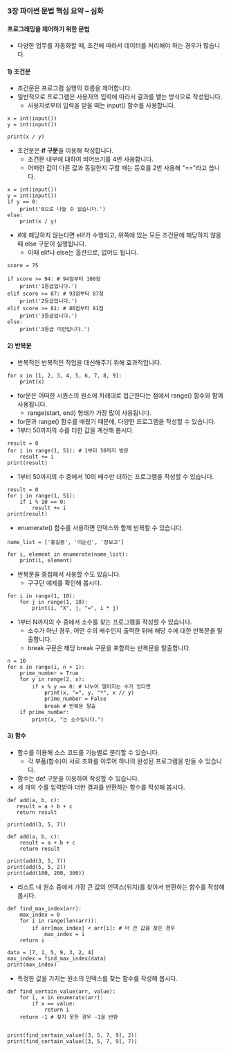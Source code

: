 ### 3장 파이썬 문법 핵심 요약 – 심화

#### 프로그래밍을 제어하기 위한 문법

* 다양한 업무를 자동화할 때, 조건에 따라서 데이터를 처리해야 하는 경우가 많습니다.

#### 1) 조건문

* 조건문은 프로그램 실행의 흐름을 제어합니다.
* 일반적으로 프로그램은 사용자의 입력에 따라서 결과를 뱉는 방식으로 작성됩니다.
    * 사용자로부터 입력을 받을 때는 input() 함수를 사용합니다. 

```
x = int(input())
y = int(input())

print(x / y)
```

* 조건문은 <b>if 구문</b>을 이용해 작성합니다.
    * 조건문 내부에 대하여 띄어쓰기를 4번 사용합니다.
    * 어떠한 값이 다른 값과 동일한지 구할 때는 등호를 2번 사용해 "=="라고 씁니다.

```
x = int(input())
y = int(input())
if y == 0:
    print('0으로 나눌 수 없습니다.')
else:
    print(x / y)
```

* if에 해당하지 않는다면 elif가 수행되고, 위쪽에 있는 모든 조건문에 해당하지 않을 때 else 구문이 실행됩니다.
    * 이때 elif나 else는 옵션으로, 없어도 됩니다.

```
score = 75

if score >= 94: # 94점부터 100점
    print('1등급입니다.')
elif score >= 87: # 93점부터 87점
    print('2등급입니다.')
elif score >= 81: # 86점부터 81점
    print('3등급입니다.')
else:
    print('3등급 미만입니다.')
```

#### 2) 반복문

* 반복적인 반복적인 작업을 대신해주기 위해 효과적입니다.

```
for x in [1, 2, 3, 4, 5, 6, 7, 8, 9]:
    print(x)
```

* for문은 어떠한 시퀀스의 원소에 차례대로 접근한다는 점에서 range() 함수와 함께 사용됩니다.
    * range(start, end) 형태가 가장 많이 사용됩니다.
* for문과 range() 함수를 배웠기 때문에, 다양한 프로그램을 작성할 수 있습니다.
* 1부터 50까지의 수를 더한 값을 계산해 봅시다.

```
result = 0
for i in range(1, 51): # 1부터 50까지 방문
    result += i
print(result)
```

* 1부터 50까지의 수 중에서 10의 배수만 더하는 프로그램을 작성할 수 있습니다.

```
result = 0
for i in range(1, 51):
    if i % 10 == 0:
        result += i
print(result)
``` 

* enumerate() 함수를 사용하면 인덱스와 함께 반복할 수 있습니다.

```
name_list = ['홍길동', '이순신', '장보고']

for i, element in enumerate(name_list):
    print(i, element)
```

* 반복문을 중첩해서 사용할 수도 있습니다.
    * 구구단 예제를 확인해 봅시다.

```
for i in range(1, 10):
    for j in range(1, 10):
        print(i, "X", j, "=", i * j)
```

* 1부터 N까지의 수 중에서 소수를 찾는 프로그램을 작성할 수 있습니다.
    * 소수가 아닌 경우, 어떤 수의 배수인지 출력한 뒤에 해당 수에 대한 반복문을 탈출합니다.
    * break 구문은 해당 break 구문을 포함하는 반복문을 탈출합니다.

```
n = 10
for x in range(i, n + 1):
    prime_number = True
    for y in range(2, x):
        if x % y == 0: # 나누어 떨어지는 수가 있다면
            print(x, "=", y, "*", x // y)
            prime_number = False
            break # 반복문 탈출
    if prime_number:
        print(x, "는 소수입니다.")
```

#### 3) 함수

* 함수를 이용해 소스 코드를 기능별로 분리할 수 있습니다.
    * 각 부품(함수)이 서로 조화를 이루어 하나의 완성된 프로그램을 만들 수 있습니다.
* 함수는 def 구문을 이용하여 작성할 수 있습니다.
* 세 개의 수를 입력받아 더한 결과를 반환하는 함수를 작성해 봅시다.
 
 ```
def add(a, b, c):
    result = a + b + c
    return result

print(add(3, 5, 7))
```

```
def add(a, b, c):
    result = a + b + c
    return result

print(add(3, 5, 7))
print(add(5, 5, 2))
print(add(100, 200, 300))
```
 
* 리스트 내 원소 중에서 가장 큰 값의 인덱스(위치)를 찾아서 반환하는 함수를 작성해 봅시다.

```
def find_max_index(arr):
    max_index = 0
    for i in range(len(arr)):
        if arr[max_index] < arr[i]: # 더 큰 값을 찾은 경우
            max_index = i
    return i

data = [7, 1, 5, 9, 3, 2, 4]
max_index = find_max_index(data)
print(max_index)
```

* 특정한 값을 가지는 원소의 인덱스를 찾는 함수를 작성해 봅시다.

```
def find_certain_value(arr, value):
    for i, x in enumerate(arr):
        if x == value:
            return i
    return -1 # 찾지 못한 경우 -1을 반환


print(find_certain_value([3, 5, 7, 9], 2))
print(find_certain_value([3, 5, 7, 9], 7))
```
